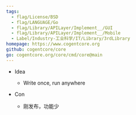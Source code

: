 ```yaml
---
tags:
  - flag/License/BSD
  - flag/LANGUAGE/Go
  - flag/Library/APILayer/Implement__/GUI
  - flag/Library/APILayer/Implement__/Mobile
  - Label/Industry-工业科学/IT/Library/3rdLibrary
homepage: https://www.cogentcore.org
github: cogentcore/core
go: cogentcore.org/core/cmd/core@main
---
```


- Idea
    - Write once, run anywhere

- Con
    - 刚发布，功能少
